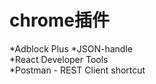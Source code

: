 chrome插件
====

*Adblock Plus 
*JSON-handle  
*React Developer Tools  
*Postman - REST Client shortcut  
